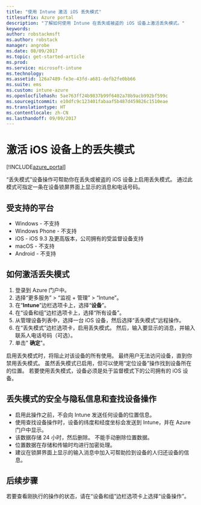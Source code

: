 ```yaml
---
title: "使用 Intune 激活 iOS 丢失模式"
titlesuffix: Azure portal
description: "了解如何使用 Intune 在丢失或被盗的 iOS 设备上激活丢失模式。"
keywords: 
author: robstackmsft
ms.author: robstack
manager: angrobe
ms.date: 08/09/2017
ms.topic: get-started-article
ms.prod: 
ms.service: microsoft-intune
ms.technology: 
ms.assetid: 126a7489-fe3e-43fd-a681-defb2fe0bb66
ms.suite: ems
ms.custom: intune-azure
ms.openlocfilehash: 5ae763ff24b9837b99f6402a78b9acb992bf599c
ms.sourcegitcommit: e10dfc9c123401fabaaf5b487d459826c1510eae
ms.translationtype: HT
ms.contentlocale: zh-CN
ms.lasthandoff: 09/09/2017
---
```

# <a name="activate-lost-mode-on-ios-devices"></a>激活 iOS 设备上的丢失模式


[!INCLUDE[azure_portal](./includes/azure_portal.md)]

“丢失模式”设备操作可帮助你在丢失或被盗的 iOS 设备上启用丢失模式。 通过此模式可指定一条在设备锁屏界面上显示的消息和电话号码。

## <a name="supported-platforms"></a>受支持的平台

- Windows - 不支持
- Windows Phone - 不支持
- iOS - iOS 9.3 及更高版本，公司拥有的受监督设备支持
- macOS - 不支持
- Android - 不支持

## <a name="how-to-activate-lost-mode"></a>如何激活丢失模式

1. 登录到 Azure 门户中。
2. 选择“更多服务” > “监视 + 管理” > “Intune”。
3. 在“**Intune**”边栏选项卡上，选择“**设备**”。
4. 在“设备和组”边栏选项卡上，选择“所有设备”。
5. 从管理设备列表中，选择一台 iOS 设备，然后选择“丢失模式”远程操作。
6. 在“丢失模式”边栏选项卡，启用丢失模式。 然后，输入要显示的消息，并输入联系人电话号码（可选）。
7. 单击" **确定**"。

启用丢失模式时，将阻止对该设备的所有使用。 最终用户无法访问设备，直到你禁用丢失模式。 虽然丢失模式已启用，但可以使用“定位设备”操作找到设备所在的位置。
若要使用丢失模式，设备必须是处于监督模式下的公司拥有的 iOS 设备。

## <a name="security-and-privacy-information-for-the-lost-mode-and-locate-device-actions"></a>丢失模式的安全与隐私信息和查找设备操作
- 启用此操作之前，不会向 Intune 发送任何设备的位置信息。
- 使用查找设备操作时，设备的纬度和经度坐标会发送到 Intune，并在 Azure 门户中显示。
- 该数据存储 24 小时，然后删除。 不能手动删除位置数据。
- 位置数据在存储和传输时均进行加密处理。
- 建议在锁屏界面上显示的输入消息中加入可帮助捡到设备的人归还设备的信息。

## <a name="next-steps"></a>后续步骤

若要查看刚执行的操作的状态，请在“设备和组”边栏选项卡上选择“设备操作”。

